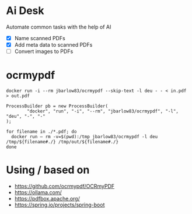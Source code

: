 # Ai Desk

Automate common tasks with the help of AI

- [X] Name scanned PDFs
- [X] Add meta data to scanned PDFs
- [ ] Convert images to PDFs

# ocrmypdf

`docker run -i --rm jbarlow83/ocrmypdf --skip-text -l deu - - < in.pdf > out.pdf`

```
ProcessBuilder pb = new ProcessBuilder(
        "docker", "run", "-i", "--rm", "jbarlow83/ocrmypdf", "-l", "deu", "-", "-"
);
```

```
for filename in ./*.pdf; do
  docker run — rm -v=$(pwd):/tmp jbarlow83/ocrmypdf -l deu /tmp/${filename#./} /tmp/out/${filename#./}
done
```

# Using / based on

- https://github.com/ocrmypdf/OCRmyPDF
- https://ollama.com/
- https://pdfbox.apache.org/
- https://spring.io/projects/spring-boot